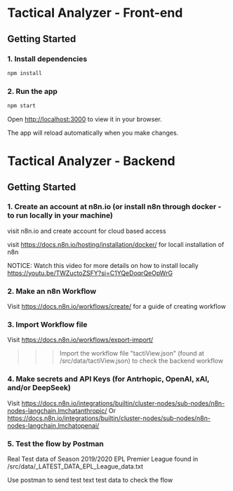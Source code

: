 
# Tactical Analyzer - Front-end


## Getting Started

### 1. Install dependencies

```bash
npm install
```

### 2. Run the app

```bash
npm start
```

Open [http://localhost:3000](http://localhost:3000) to view it in your browser.

The app will reload automatically when you make changes.


# Tactical Analyzer - Backend


## Getting Started

### 1. Create an account at n8n.io (or install n8n through docker - to run locally in your machine)

visit n8n.io and create account for cloud based access

visit https://docs.n8n.io/hosting/installation/docker/ for locall installation of n8n

NOTICE: Watch this video for more details on how to install locally
https://youtu.be/TWZuctoZSFY?si=C1YQeDoqrQeOpWrG

### 2. Make an n8n Workflow

Visit https://docs.n8n.io/workflows/create/ for a guide of creating workflow


### 3. Import Workflow file

Visit https://docs.n8n.io/workflows/export-import/

>>> Import the workflow file "tactiView.json" (found at /src/data/tactiView.json) to check the backend workflow


### 4. Make secrets and API Keys (for Antrhopic, OpenAI, xAI, and/or DeepSeek)

Visit https://docs.n8n.io/integrations/builtin/cluster-nodes/sub-nodes/n8n-nodes-langchain.lmchatanthropic/
Or https://docs.n8n.io/integrations/builtin/cluster-nodes/sub-nodes/n8n-nodes-langchain.lmchatopenai/


### 5. Test the flow by Postman

Real Test data of Season 2019/2020 EPL Premier League found in /src/data/_LATEST_DATA_EPL_League_data.txt

Use postman to send test text test data to check the flow
